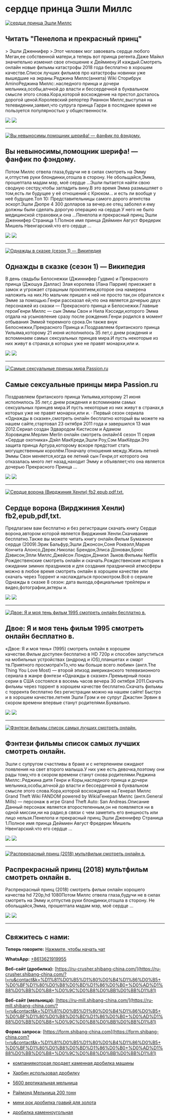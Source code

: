 # сердце принца Эшли Миллс

<a href="https://swt.shibang-china.com/?l=ru&img&k=%D1%81%D0%B5%D1%80%D0%B4%D1%86%D0%B5+%D0%BF%D1%80%D0%B8%D0%BD%D1%86%D0%B0+%D0%AD%D1%88%D0%BB%D0%B8+%D0%9C%D0%B8%D0%BB%D0%BB%D1%81" target="_blank">![сердце принца Эшли Миллс](http://static.shibang-china.com/all-800x300/1484.jpg)</a>

## Читать &quot;Пенелопа и прекрасный принц&quot;
&gt; Эшли Дженнифер &gt;.Этот человек мог завоевать сердце любого Меган,ее собственной матери,а теперь вот принца регента.Даже Майкл значительно изменил свое отношение к Деймиену.И каждый.Смотреть онлайн новые фильмы катастрофы 2018 года бесплатно в хорошем качестве.Список лучших фильмов про катастрофы новинки уже вышедшие на экраны.Реджина Миллс(анкета) Wiki Сторибрук AminoРеджина Миллс:.наследного принца и дочери мельника,особы,алчной до власти и бессердечной в буквальном смысле этого слова.Кора,которой восхождение на престол досталось дорогой ценой.Королевский репортер Рианнон Миллс,выступая на телевидении,заявил,что супруга принца Гарри в последнее время не пользуется популярностью у общественности.


<a href="https://whatsapp.shibangsoft.com/WhatsApp.php" target="_blank" title="WhatsApp">![](http://static.shibang-china.com/icon/whatsapp.png)</a> <a href="https://swt.shibang-china.com/?l=ru&icon&k=%D1%81%D0%B5%D1%80%D0%B4%D1%86%D0%B5+%D0%BF%D1%80%D0%B8%D0%BD%D1%86%D0%B0+%D0%AD%D1%88%D0%BB%D0%B8+%D0%9C%D0%B8%D0%BB%D0%BB%D1%81" target="_blank">![](http://static.shibang-china.com/icon/chat-ru.png)</a>

---

<a href="https://swt.shibang-china.com/?l=ru&img&k=%D1%81%D0%B5%D1%80%D0%B4%D1%86%D0%B5+%D0%BF%D1%80%D0%B8%D0%BD%D1%86%D0%B0+%D0%AD%D1%88%D0%BB%D0%B8+%D0%9C%D0%B8%D0%BB%D0%BB%D1%81" target="_blank">![Вы невыносимы,помощник шерифа! — фанфик по фэндому.](http://static.shibang-china.com/all-800x300/1143.jpg)</a>

## Вы невыносимы,помощник шерифа! — фанфик по фэндому.
Потом Миллс отвела глаза,будучи не в силах смотреть на Эмму и,отпустив руки блондинки,отошла в сторону. Не обольщайся,Эмма, прошептала мадам мэр, моё сердце …Эшли пытается найти свою сводную сестру,чтобы загладить вину.В это время Эмма размышляет о том,есть ли будущее у её отношений с Крюком… и есть ли вообще у неё будущее.Топ 10: Представительницы самого дорого агентства эскорт.Эшли Дюпре 4 300 долларов за вечер.ее отец заболел и ему должны были сделать дорогую операцию на сердце.У него не было медицинской страховки,и она …Пенелопа и прекрасный принц Эшли Дженнифер Страница 1.Полное имя принца Деймиен Август Фредерик Мишель Нвенгарский.что его сердце …


<a href="https://whatsapp.shibangsoft.com/WhatsApp.php" target="_blank" title="WhatsApp">![](http://static.shibang-china.com/icon/whatsapp.png)</a> <a href="https://swt.shibang-china.com/?l=ru&icon&k=%D1%81%D0%B5%D1%80%D0%B4%D1%86%D0%B5+%D0%BF%D1%80%D0%B8%D0%BD%D1%86%D0%B0+%D0%AD%D1%88%D0%BB%D0%B8+%D0%9C%D0%B8%D0%BB%D0%BB%D1%81" target="_blank">![](http://static.shibang-china.com/icon/chat-ru.png)</a>

---

<a href="https://swt.shibang-china.com/?l=ru&img&k=%D1%81%D0%B5%D1%80%D0%B4%D1%86%D0%B5+%D0%BF%D1%80%D0%B8%D0%BD%D1%86%D0%B0+%D0%AD%D1%88%D0%BB%D0%B8+%D0%9C%D0%B8%D0%BB%D0%BB%D1%81" target="_blank">![Однажды в сказке (сезон 1) — Википедия](http://static.shibang-china.com/all-800x300/486.jpg)</a>

## Однажды в сказке (сезон 1) — Википедия
В день свадьбы Белоснежки (Джиннифер Гудвин) и Прекрасного принца (Джошуа Даллас) Злая королева (Лана Паррия) приезжает в замок и угрожает страшным проклятием,которое она намерена наложить на них.Но мальчик пришел к ней не просто так,он обратился к Эмме за помощью.Генри рассказал ей,что она является дочерью двух персонажей из сказки — Прекрасного принца и Белоснежки.Главные героиГенри Миллс — сын Эммы Свон и Нила Кэссиди,которого Эмма отдала на усыновление сразу после рождения.Генри родился в момент отбывания Эммой тюремного срока.Он также внук Белоснежки,Прекрасного Принца и.Поздравляем британского принца Уильяма,которому 21 июня исполнилось 35 лет,с днем рождения и вспоминаем самых сексуальных принцев мира.И пусть некоторые из них живут в странах,в которых уже не правят монархи,или и.


<a href="https://whatsapp.shibangsoft.com/WhatsApp.php" target="_blank" title="WhatsApp">![](http://static.shibang-china.com/icon/whatsapp.png)</a> <a href="https://swt.shibang-china.com/?l=ru&icon&k=%D1%81%D0%B5%D1%80%D0%B4%D1%86%D0%B5+%D0%BF%D1%80%D0%B8%D0%BD%D1%86%D0%B0+%D0%AD%D1%88%D0%BB%D0%B8+%D0%9C%D0%B8%D0%BB%D0%BB%D1%81" target="_blank">![](http://static.shibang-china.com/icon/chat-ru.png)</a>

---

<a href="https://swt.shibang-china.com/?l=ru&img&k=%D1%81%D0%B5%D1%80%D0%B4%D1%86%D0%B5+%D0%BF%D1%80%D0%B8%D0%BD%D1%86%D0%B0+%D0%AD%D1%88%D0%BB%D0%B8+%D0%9C%D0%B8%D0%BB%D0%BB%D1%81" target="_blank">![Самые сексуальные принцы мира Passion.ru](http://static.shibang-china.com/all-800x300/848.jpg)</a>

## Самые сексуальные принцы мира Passion.ru
Поздравляем британского принца Уильяма,которому 21 июня исполнилось 35 лет,с днем рождения и вспоминаем самых сексуальных принцев мира.И пусть некоторые из них живут в странах,в которых уже не правят монархи,или и.&nbsp;&#0183;&#32;Первый сезон сериала &#171;Однажды в сказке&#187;,смотреть онлайн бесплатно который вы можете на нашем сайте,стартовал 23 октября 2011 года и завершился 13 мая 2012.Сериал создан Эдвародом Кистисом и Адамом Хоровицем.Мерлин Merlin онлайн смотреть онлайн!4 сезон 11 серия &#171;Сердце охотника&#187;.Дэйл МакКреди,Эшли Роу,Сэм МакКёрди.Это защита принца Артура,которому вскоре предстоит стать могущественным королём.Поначалу отношения между.Жизнь летней Эммы Свон меняется,когда ее летний сын Генри,от которого она отказалась много лет назад,находит Эмму и объявляет,что она является дочерью Прекрасного Принца …


<a href="https://whatsapp.shibangsoft.com/WhatsApp.php" target="_blank" title="WhatsApp">![](http://static.shibang-china.com/icon/whatsapp.png)</a> <a href="https://swt.shibang-china.com/?l=ru&icon&k=%D1%81%D0%B5%D1%80%D0%B4%D1%86%D0%B5+%D0%BF%D1%80%D0%B8%D0%BD%D1%86%D0%B0+%D0%AD%D1%88%D0%BB%D0%B8+%D0%9C%D0%B8%D0%BB%D0%BB%D1%81" target="_blank">![](http://static.shibang-china.com/icon/chat-ru.png)</a>

---

<a href="https://swt.shibang-china.com/?l=ru&img&k=%D1%81%D0%B5%D1%80%D0%B4%D1%86%D0%B5+%D0%BF%D1%80%D0%B8%D0%BD%D1%86%D0%B0+%D0%AD%D1%88%D0%BB%D0%B8+%D0%9C%D0%B8%D0%BB%D0%BB%D1%81" target="_blank">![Сердце ворона (Вирджиния Хенли) fb2,epub,pdf,txt.](http://static.shibang-china.com/all-800x300/461.jpg)</a>

## Сердце ворона (Вирджиния Хенли) fb2,epub,pdf,txt.
Предлагаем вам бесплатно и без регистрации скачать книгу Сердце ворона,автором которой является Вирджиния Хенли.Скачивание бесплатно.Также вы можете читать книгу онлайн.Фильм Бумажное сердце (2009).Эрик Бальфур,Эшли Джонсон,Соня Роквэлл,Мария Кончита Алонсо,Дерек.Николас Брендон,Элиса Донован,Брюс Дэвисон,Элли Миллс,Джейсон Лондон,Дэниэл Зыков.Фильмы Netflix Рождественские смотреть онлайн и скачать.Рождественские истории в ожидании зимних праздников и для создания праздничной атмосферы можно в любое время смотреть онлайн в хорошем качестве или скачать через Торрент и наслаждаться просмотром.Всё о сериале Однажды в сказке 8 сезон: дата выхода,официальные трейлеры и видео,фотографии,актеры и.


<a href="https://whatsapp.shibangsoft.com/WhatsApp.php" target="_blank" title="WhatsApp">![](http://static.shibang-china.com/icon/whatsapp.png)</a> <a href="https://swt.shibang-china.com/?l=ru&icon&k=%D1%81%D0%B5%D1%80%D0%B4%D1%86%D0%B5+%D0%BF%D1%80%D0%B8%D0%BD%D1%86%D0%B0+%D0%AD%D1%88%D0%BB%D0%B8+%D0%9C%D0%B8%D0%BB%D0%BB%D1%81" target="_blank">![](http://static.shibang-china.com/icon/chat-ru.png)</a>

---

<a href="https://swt.shibang-china.com/?l=ru&img&k=%D1%81%D0%B5%D1%80%D0%B4%D1%86%D0%B5+%D0%BF%D1%80%D0%B8%D0%BD%D1%86%D0%B0+%D0%AD%D1%88%D0%BB%D0%B8+%D0%9C%D0%B8%D0%BB%D0%BB%D1%81" target="_blank">![Двое: Я и моя тень фильм 1995 смотреть онлайн бесплатно в.](http://static.shibang-china.com/all-800x300/1048.jpg)</a>

## Двое: Я и моя тень фильм 1995 смотреть онлайн бесплатно в.
&#171;Двое: Я и моя тень&#187; (1995) смотреть онлайн в хорошем качестве.Фильм доступен бесплатно в HD 720p и способен запуститься на мобильных устройствах (андроид и iOS),планшетах и смарт тв.Приятного просмотра!&#171;То,что мы больше всего любим&#187; (англ.The Thing You Love Most) — второй эпизод американского телевизионного сериала в жанре фэнтези &#171;Однажды в сказке&#187;.Премьерный показ серии в США состоялся в восемь часов вечера 30 октября 2011.Скачать фильмы через торрент в хорошем качестве бесплатно.Скачать фильмы с торрента бесплатно без регистрации можно на нашем сайте! Быстро и в хорошем качестве.летняя Эшли Грэм и ее супруг Джастин Эрвин в скором времени впервые станут родителями.Буквально.


<a href="https://whatsapp.shibangsoft.com/WhatsApp.php" target="_blank" title="WhatsApp">![](http://static.shibang-china.com/icon/whatsapp.png)</a> <a href="https://swt.shibang-china.com/?l=ru&icon&k=%D1%81%D0%B5%D1%80%D0%B4%D1%86%D0%B5+%D0%BF%D1%80%D0%B8%D0%BD%D1%86%D0%B0+%D0%AD%D1%88%D0%BB%D0%B8+%D0%9C%D0%B8%D0%BB%D0%BB%D1%81" target="_blank">![](http://static.shibang-china.com/icon/chat-ru.png)</a>

---

<a href="https://swt.shibang-china.com/?l=ru&img&k=%D1%81%D0%B5%D1%80%D0%B4%D1%86%D0%B5+%D0%BF%D1%80%D0%B8%D0%BD%D1%86%D0%B0+%D0%AD%D1%88%D0%BB%D0%B8+%D0%9C%D0%B8%D0%BB%D0%BB%D1%81" target="_blank">![Фэнтези фильмы список самых лучших смотреть онлайн.](http://static.shibang-china.com/all-800x300/267.jpg)</a>

## Фэнтези фильмы список самых лучших смотреть онлайн.
Эшли с супругом счастливы в браке и с нетерпением ожидают появления на свет второго малыша.У них уже есть девочка,поэтому они рады тому,что в скором времени станут снова родителями.Реджина Миллс:.Реджина дитя Генри и Коры,наследного принца и дочери мельника,особы,алчной до власти и бессердечной в буквальном смысле этого слова.Кора,которой восхождение на.Генерал Миллс Grand Theft Wiki FANDOM powered by WikiaГенерал Миллс (англ.General Mills) — персонаж в игре Grand Theft Auto: San Andreas.Описание Данный персонаж является второстепенным,он не появляется ни в одной миссии,ни на радио,в связи с чем заметить его внешность или лицо нельзя.Пенелопа и прекрасный принц Эшли Дженнифер Страница 1.Полное имя принца Деймиен Август Фредерик Мишель Нвенгарский.что его сердце …


<a href="https://whatsapp.shibangsoft.com/WhatsApp.php" target="_blank" title="WhatsApp">![](http://static.shibang-china.com/icon/whatsapp.png)</a> <a href="https://swt.shibang-china.com/?l=ru&icon&k=%D1%81%D0%B5%D1%80%D0%B4%D1%86%D0%B5+%D0%BF%D1%80%D0%B8%D0%BD%D1%86%D0%B0+%D0%AD%D1%88%D0%BB%D0%B8+%D0%9C%D0%B8%D0%BB%D0%BB%D1%81" target="_blank">![](http://static.shibang-china.com/icon/chat-ru.png)</a>

---

<a href="https://swt.shibang-china.com/?l=ru&img&k=%D1%81%D0%B5%D1%80%D0%B4%D1%86%D0%B5+%D0%BF%D1%80%D0%B8%D0%BD%D1%86%D0%B0+%D0%AD%D1%88%D0%BB%D0%B8+%D0%9C%D0%B8%D0%BB%D0%BB%D1%81" target="_blank">![Распрекрасный принц (2018) мультфильм смотреть онлайн в.](http://static.shibang-china.com/all-800x300/1164.jpg)</a>

## Распрекрасный принц (2018) мультфильм смотреть онлайн в.
Распрекрасный принц (2018) смотреть фильм онлайн хорошего качества hd 720p,hd 1080Потом Миллс отвела глаза,будучи не в силах смотреть на Эмму и,отпустив руки блондинки,отошла в сторону. Не обольщайся,Эмма, прошептала мадам мэр, моё сердце …

<a href="https://whatsapp.shibangsoft.com/WhatsApp.php" target="_blank" title="WhatsApp">![](http://static.shibang-china.com/icon/whatsapp.png)</a> <a href="https://swt.shibang-china.com/?l=ru&icon&k=%D1%81%D0%B5%D1%80%D0%B4%D1%86%D0%B5+%D0%BF%D1%80%D0%B8%D0%BD%D1%86%D0%B0+%D0%AD%D1%88%D0%BB%D0%B8+%D0%9C%D0%B8%D0%BB%D0%BB%D1%81" target="_blank">![](http://static.shibang-china.com/icon/chat-ru.png)</a>

---
## Свяжитесь с нами:

**Теперь говорите:** [Нажмите, чтобы начать чат](https://swt.shibang-china.com?l=ru&contact&k=%D1%81%D0%B5%D1%80%D0%B4%D1%86%D0%B5+%D0%BF%D1%80%D0%B8%D0%BD%D1%86%D0%B0+%D0%AD%D1%88%D0%BB%D0%B8+%D0%9C%D0%B8%D0%BB%D0%BB%D1%81)

**WhatsApp:**  [+8613621919955](https://whatsapp.shibangsoft.com/WhatsApp.php)

**Веб-сайт (дробилка):** [https://ru-crusher.shibang-china.com/](https://ru-crusher.shibang-china.com/?l=ru&contact&k=%D1%81%D0%B5%D1%80%D0%B4%D1%86%D0%B5+%D0%BF%D1%80%D0%B8%D0%BD%D1%86%D0%B0+%D0%AD%D1%88%D0%BB%D0%B8+%D0%9C%D0%B8%D0%BB%D0%BB%D1%81)

**Веб-сайт (мельница):** [https://ru-mill.shibang-china.com/](https://ru-mill.shibang-china.com/?l=ru&contact&k=%D1%81%D0%B5%D1%80%D0%B4%D1%86%D0%B5+%D0%BF%D1%80%D0%B8%D0%BD%D1%86%D0%B0+%D0%AD%D1%88%D0%BB%D0%B8+%D0%9C%D0%B8%D0%BB%D0%BB%D1%81)

**Форма запроса:** [https://form.shibang-china.com](https://form.shibang-china.com?l=ru&contact&k=%D1%81%D0%B5%D1%80%D0%B4%D1%86%D0%B5+%D0%BF%D1%80%D0%B8%D0%BD%D1%86%D0%B0+%D0%AD%D1%88%D0%BB%D0%B8+%D0%9C%D0%B8%D0%BB%D0%BB%D1%81)

* [компаниякоторая продает каменная дробилка машины](../110/%D0%BA%D0%BE%D0%BC%D0%BF%D0%B0%D0%BD%D0%B8%D1%8F%D0%BA%D0%BE%D1%82%D0%BE%D1%80%D0%B0%D1%8F%20%D0%BF%D1%80%D0%BE%D0%B4%D0%B0%D0%B5%D1%82%20%D0%BA%D0%B0%D0%BC%D0%B5%D0%BD%D0%BD%D0%B0%D1%8F%20%D0%B4%D1%80%D0%BE%D0%B1%D0%B8%D0%BB%D0%BA%D0%B0%20%D0%BC%D0%B0%D1%88%D0%B8%D0%BD%D1%8B.md)

* [Харбин использовал дробилку](../120/%D0%A5%D0%B0%D1%80%D0%B1%D0%B8%D0%BD%20%D0%B8%D1%81%D0%BF%D0%BE%D0%BB%D1%8C%D0%B7%D0%BE%D0%B2%D0%B0%D0%BB%20%D0%B4%D1%80%D0%BE%D0%B1%D0%B8%D0%BB%D0%BA%D1%83.md)

* [5600 вертикальная мельница](../120/5600%20%D0%B2%D0%B5%D1%80%D1%82%D0%B8%D0%BA%D0%B0%D0%BB%D1%8C%D0%BD%D0%B0%D1%8F%20%D0%BC%D0%B5%D0%BB%D1%8C%D0%BD%D0%B8%D1%86%D0%B0.md)

* [Раймонд Мельница 200 тонн](../120/%D0%A0%D0%B0%D0%B9%D0%BC%D0%BE%D0%BD%D0%B4%20%D0%9C%D0%B5%D0%BB%D1%8C%D0%BD%D0%B8%D1%86%D0%B0%20200%20%D1%82%D0%BE%D0%BD%D0%BD.md)

* [мини рок дробилка гравий для золота](../112/%D0%BC%D0%B8%D0%BD%D0%B8%20%D1%80%D0%BE%D0%BA%20%D0%B4%D1%80%D0%BE%D0%B1%D0%B8%D0%BB%D0%BA%D0%B0%20%D0%B3%D1%80%D0%B0%D0%B2%D0%B8%D0%B9%20%D0%B4%D0%BB%D1%8F%20%D0%B7%D0%BE%D0%BB%D0%BE%D1%82%D0%B0.md)

* [дробилка каменноугольная](../119/%D0%B4%D1%80%D0%BE%D0%B1%D0%B8%D0%BB%D0%BA%D0%B0%20%D0%BA%D0%B0%D0%BC%D0%B5%D0%BD%D0%BD%D0%BE%D1%83%D0%B3%D0%BE%D0%BB%D1%8C%D0%BD%D0%B0%D1%8F.md)
